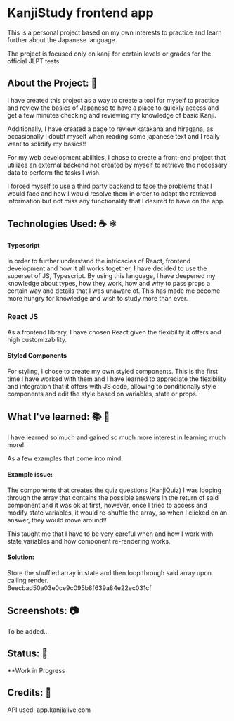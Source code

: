 # KanjiStudy frontend app

This is a personal project based on my own interests to practice and learn further about the Japanese language.

The project is focused only on kanji for certain levels or grades for the official JLPT tests.

## About the Project: 📖

I have created this project as a way to create a tool for myself to practice and review the basics of Japanese
to have a place to quickly access and get a few minutes checking and reviewing my knowledge of basic Kanji.

Additionally, I have created a page to review katakana and hiragana, as occasionally I doubt myself when reading
some japanese text and I really want to solidify my basics!!


For my web development abilities, I chose to create a front-end project that utilizes an external backend not
created by myself to retrieve the necessary data to perform the tasks I wish.

I forced myself to use a third party backend to face the problems that I would face and how I would resolve them
in order to adapt the retrieved information but not miss any functionality that I desired to have on the app.

## Technologies Used: ☕️ ⚛️ 

#### Typescript
In order to further understand the intricacies of React, frontend development and how it all works together, I have
decided to use the superset of JS, Typescript.
By using this language, I have deepened my knowledge about types, how they work, how and why to pass props
a certain way and details that I was unaware of.
This has made me become more hungry for knowledge and wish to study more than ever.

### React JS
As a frontend library, I have chosen React given the flexibility it offers and high customizability.

#### Styled Components
For styling, I chose to create my own styled components.
This is the first time I have worked with them and I have learned to appreciate the flexibility and integration that
it offers with JS code, allowing to conditionally style components and edit the style based on variables, state or props.

## What I've learned: 📚 🤯

I have learned so much and gained so much more interest in learning much more!

As a few examples that come into mind:

#### Example issue:
The components that creates the quiz questions (KanjiQuiz) I was looping through
the array that contains the possible answers in the return of said component and
it was ok at first, however, once I tried to access and modify state variables,
it would re-shuffle the array, so when I clicked on an answer, they would move around!!

This taught me that I have to be very careful when and how I work with state variables and
how component re-rendering works.

#### Solution:
Store the shuffled array in state and then loop through said array upon calling render.
<br>
6eecbad50a03e0ce9c095b8f639a84e22ec031cf

## Screenshots: 📷

To be added...

## Status: 📶

**Work in Progress

## Credits: 📝

API used:
app.kanjialive.com
